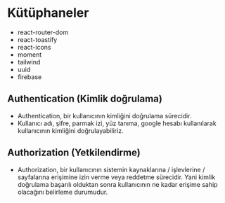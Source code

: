 # Kütüphaneler

- react-router-dom
- react-toastify
- react-icons
- moment
- tailwind
- uuid
- firebase

## Authentication (Kimlik doğrulama)
- Authentication, bir kullanıcının kimliğini doğrulama sürecidir.
- Kullanıcı adı, şifre, parmak izi, yüz tanıma, google hesabı kullanılarak kullanıcının kimliğini doğrulayabiliriz. 

## Authorization (Yetkilendirme)
- Authorization, bir kullanıcının sistemin kaynaklarına / işlevlerine / sayfalarına erişimine izin verme veya reddetme sürecidir. Yani kimlik doğrulama başarılı olduktan sonra kullanıcının ne kadar erişime sahip olacağını belirleme durumudur.